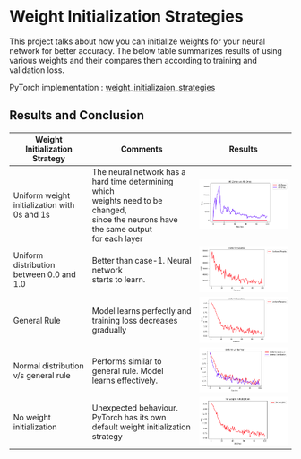 # Weight Initialization Strategies

This project talks about how you can initialize weights for your neural network for better accuracy. The below table summarizes results of using various weights and their compares them according to training and validation loss.

PyTorch implementation : [weight_initializaion_strategies](https://github.com/purvasingh96/Deep-learning-with-neural-networks/blob/master/Chapter-wise%20code/Code%20-%20PyTorch/2.%20Convolution%20Neural%20Networks/7.%20Weight%20Initialization%20Strategies/Weight_initialization.ipynb)

## Results and Conclusion
| Weight Initialization Strategy               | Comments                                                                                                                                    | Results                                               |
|----------------------------------------------|---------------------------------------------------------------------------------------------------------------------------------------------|-------------------------------------------------------|
| Uniform weight initialization with 0s and 1s | The neural network has a hard time determining which<br> weights need to be changed, <br> since the neurons have the same output<br> for each layer | <img src="./images/zeros_vs_ones.png"></img>          |
| Uniform distribution between 0.0 and 1.0     | Better than case-1. Neural network<br> starts to learn.                                                                                          | <img src="./images/uniform_weights.png"></img>        |
| General Rule                                 | Model learns perfectly and training loss decreases gradually                                                                                | <img src="./images/general_rule.png"></img>           |
| Normal distribution v/s general rule         | Performs similar to general rule. Model<br> learns effectively.                                                                                 | <img src="./images/normal_vs_general.png"></img>      |
| No weight initialization                     | Unexpected behaviour. PyTorch has its own default weight initialization strategy                                                            | <img src="./images/default_initialization.png"></img> |
